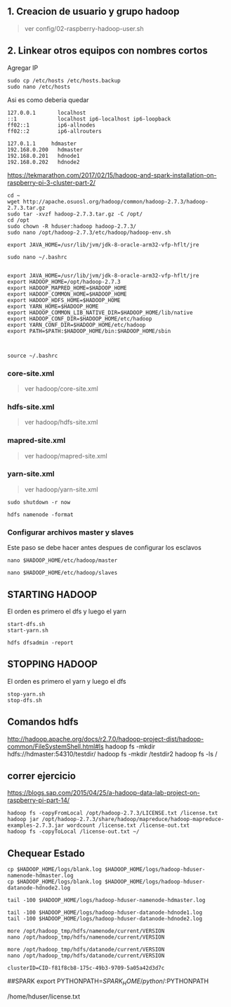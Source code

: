## 1. Creacion de usuario y grupo hadoop
>ver config/02-raspberry-hadoop-user.sh


## 2. Linkear otros equipos con nombres cortos
Agregar IP
```
sudo cp /etc/hosts /etc/hosts.backup
sudo nano /etc/hosts
```
Asi es como deberia quedar
```
127.0.0.1       localhost
::1             localhost ip6-localhost ip6-loopback
ff02::1         ip6-allnodes
ff02::2         ip6-allrouters

127.0.1.1     hdmaster
192.168.0.200   hdmaster
192.168.0.201   hdnode1
192.168.0.202   hdnode2
```

https://tekmarathon.com/2017/02/15/hadoop-and-spark-installation-on-raspberry-pi-3-cluster-part-2/

```
cd ~
wget http://apache.osuosl.org/hadoop/common/hadoop-2.7.3/hadoop-2.7.3.tar.gz
sudo tar -xvzf hadoop-2.7.3.tar.gz -C /opt/
cd /opt
sudo chown -R hduser:hadoop hadoop-2.7.3/
sudo nano /opt/hadoop-2.7.3/etc/hadoop/hadoop-env.sh

export JAVA_HOME=/usr/lib/jvm/jdk-8-oracle-arm32-vfp-hflt/jre
```

```
sudo nano ~/.bashrc


export JAVA_HOME=/usr/lib/jvm/jdk-8-oracle-arm32-vfp-hflt/jre
export HADOOP_HOME=/opt/hadoop-2.7.3
export HADOOP_MAPRED_HOME=$HADOOP_HOME
export HADOOP_COMMON_HOME=$HADOOP_HOME
export HADOOP_HDFS_HOME=$HADOOP_HOME
export YARN_HOME=$HADOOP_HOME
export HADOOP_COMMON_LIB_NATIVE_DIR=$HADOOP_HOME/lib/native
export HADOOP_CONF_DIR=$HADOOP_HOME/etc/hadoop
export YARN_CONF_DIR=$HADOOP_HOME/etc/hadoop
export PATH=$PATH:$HADOOP_HOME/bin:$HADOOP_HOME/sbin



source ~/.bashrc
```


### core-site.xml
>ver hadoop/core-site.xml

### hdfs-site.xml
>ver hadoop/hdfs-site.xml

### mapred-site.xml
>ver hadoop/mapred-site.xml

### yarn-site.xml
>ver hadoop/yarn-site.xml

```
sudo shutdown -r now
```

```
hdfs namenode -format
```

### Configurar archivos master y slaves
Este paso se debe hacer antes despues de configurar los esclavos

```
nano $HADOOP_HOME/etc/hadoop/master

nano $HADOOP_HOME/etc/hadoop/slaves
```


## STARTING HADOOP
El orden es primero el dfs y luego el yarn
```
start-dfs.sh  
start-yarn.sh

hdfs dfsadmin -report
```


## STOPPING HADOOP
El orden es primero el yarn y luego el dfs
```
stop-yarn.sh  
stop-dfs.sh  
```

## Comandos hdfs
http://hadoop.apache.org/docs/r2.7.0/hadoop-project-dist/hadoop-common/FileSystemShell.html#ls
hadoop fs -mkdir hdfs://hdmaster:54310/testdir/
hadoop fs -mkdir /testdir2
hadoop fs -ls /


## correr ejercicio
https://blogs.sap.com/2015/04/25/a-hadoop-data-lab-project-on-raspberry-pi-part-14/
```
hadoop fs -copyFromLocal /opt/hadoop-2.7.3/LICENSE.txt /license.txt
hadoop jar /opt/hadoop-2.7.3/share/hadoop/mapreduce/hadoop-mapreduce-examples-2.7.3.jar wordcount /license.txt /license-out.txt
hadoop fs -copyToLocal /license-out.txt ~/
```

## Chequear Estado
```
cp $HADOOP_HOME/logs/blank.log $HADOOP_HOME/logs/hadoop-hduser-namenode-hdmaster.log
cp $HADOOP_HOME/logs/blank.log $HADOOP_HOME/logs/hadoop-hduser-datanode-hdnode2.log

tail -100 $HADOOP_HOME/logs/hadoop-hduser-namenode-hdmaster.log

tail -100 $HADOOP_HOME/logs/hadoop-hduser-datanode-hdnode1.log
tail -100 $HADOOP_HOME/logs/hadoop-hduser-datanode-hdnode2.log

more /opt/hadoop_tmp/hdfs/namenode/current/VERSION
nano /opt/hadoop_tmp/hdfs/namenode/current/VERSION

more /opt/hadoop_tmp/hdfs/datanode/current/VERSION
nano /opt/hadoop_tmp/hdfs/datanode/current/VERSION

clusterID=CID-f81f8cb8-175c-49b3-9709-5a05a42d3d7c
```


##SPARK
export PYTHONPATH=$SPARK_HOME/python/:$PYTHONPATH

/home/hduser/license.txt
